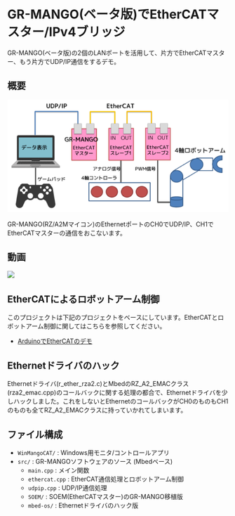 # GR-MANGO(ベータ版)でEtherCATマスター/IPv4ブリッジ

GR-MANGO(ベータ版)の2個のLANポートを活用して、片方でEtherCATマスター、もう片方でUDP/IP通信をするデモ。

## 概要
![全体図](overview.png)

GR-MANGO(RZ/A2Mマイコン)のEthernetポートのCH0でUDP/IP、CH1でEtherCATマスターの通信をおこないます。

## 動画
[![](https://img.youtube.com/vi/0t5lHCy8NLg/0.jpg)](https://www.youtube.com/watch?v=0t5lHCy8NLg)

## EtherCATによるロボットアーム制御
このプロジェクトは下記のプロジェクトをベースにしています。EtherCATとロボットアーム制御に関してはこちらを参照してください。

- [ArduinoでEtherCATのデモ](https://github.com/lipoyang/Arduino_de_EtherCAT)

## Ethernetドライバのハック

Ethernetドライバ(r_ether_rza2.c)とMbedのRZ_A2_EMACクラス(rza2_emac.cpp)のコールバックに関する処理の都合で、Ethernetドライバを少しハックしました。これをしないとEthernetのコールバックがCH0のものもCH1のものも全てRZ_A2_EMACクラスに持っていかれてしまいます。

## ファイル構成
- `WinMangoCAT/` : Windows用モニタ/コントロールアプリ
- `src/` : GR-MANGOソフトウェアのソース (Mbedベース)
	- `main.cpp` : メイン関数
	- `ethercat.cpp` : EtherCAT通信処理とロボットアーム制御
	- `udpip.cpp` : UDP/IP通信処理
	- `SOEM/` : SOEM(EtherCATマスター)のGR-MANGO移植版
	- `mbed-os/` : Ethernetドライバのハック版
